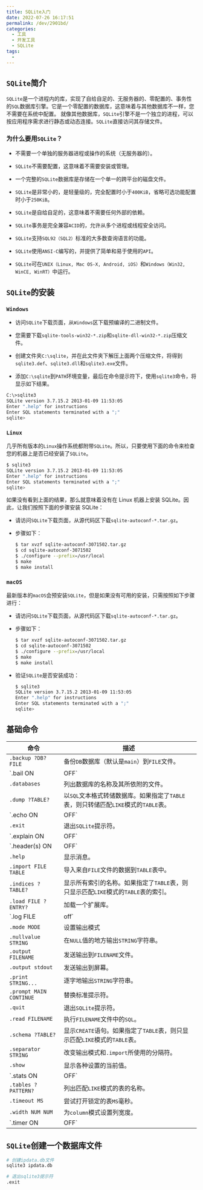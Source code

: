 ```yaml
---
title: SQLite入门
date: 2022-07-26 16:17:51
permalink: /dev/2901bd/
categories:
  - 工具
  - 开发工具
  - SQLite
tags:
  - 
---
```


## `SQLite`简介

`SQLite`是一个进程内的库，实现了自给自足的、无服务器的、零配置的、事务性的`SQL`数据库引擎。它是一个零配置的数据库，这意味着与其他数据库不一样，您不需要在系统中配置。
就像其他数据库，`SQLite`引擎不是一个独立的进程，可以按应用程序需求进行静态或动态连接。`SQLite`直接访问其存储文件。

<!-- more -->

<InArticleAdsense
    data-ad-client="ca-pub-1725717718088510"
    data-ad-slot="7426219401">
</InArticleAdsense>

### 为什么要用`SQLite`？

- 不需要一个单独的服务器进程或操作的系统（无服务器的）。

- `SQLite`不需要配置，这意味着不需要安装或管理。

- 一个完整的`SQLite`数据库是存储在一个单一的跨平台的磁盘文件。

- `SQLite`是非常小的，是轻量级的，完全配置时小于`400KiB`，省略可选功能配置时小于`250KiB`。

- `SQLite`是自给自足的，这意味着不需要任何外部的依赖。

- `SQLite`事务是完全兼容`ACID`的，允许从多个进程或线程安全访问。

- `SQLite`支持`SQL92（SQL2）`标准的大多数查询语言的功能。

- `SQLite`使用`ANSI-C`编写的，并提供了简单和易于使用的`API`。

- `SQLite`可在`UNIX（Linux, Mac OS-X, Android, iOS）`和`Windows（Win32, WinCE, WinRT）`中运行。

## `SQLite`的安装

### `Windows`

- 访问`SQLite`下载页面，从`Windows`区下载预编译的二进制文件。

- 您需要下载`sqlite-tools-win32-*.zip`和`sqlite-dll-win32-*.zip`压缩文件。

- 创建文件夹`C:\sqlite`，并在此文件夹下解压上面两个压缩文件，将得到`sqlite3.def`、`sqlite3.dll`和`sqlite3.exe`文件。

- 添加`C:\sqlite`到`PATH`环境变量，最后在命令提示符下，使用`sqlite3`命令，将显示如下结果。

``` bash
C:\>sqlite3
SQLite version 3.7.15.2 2013-01-09 11:53:05
Enter ".help" for instructions
Enter SQL statements terminated with a ";"
sqlite>
```

### `Linux`

几乎所有版本的`Linux`操作系统都附带`SQLite`。所以，只要使用下面的命令来检查您的机器上是否已经安装了`SQLite`。

``` bash
$ sqlite3
SQLite version 3.7.15.2 2013-01-09 11:53:05
Enter ".help" for instructions
Enter SQL statements terminated with a ";"
sqlite>
```

如果没有看到上面的结果，那么就意味着没有在 Linux 机器上安装 SQLite。因此，让我们按照下面的步骤安装 SQLite：

- 请访问`SQLite`下载页面，从源代码区下载`sqlite-autoconf-*.tar.gz`。

- 步骤如下：

    ``` bash
    $ tar xvzf sqlite-autoconf-3071502.tar.gz
    $ cd sqlite-autoconf-3071502
    $ ./configure --prefix=/usr/local
    $ make
    $ make install
    ```

### `macOS`

最新版本的`macOS`会预安装`SQLite`，但是如果没有可用的安装，只需按照如下步骤进行：

- 请访问`SQLite`下载页面，从源代码区下载`sqlite-autoconf-*.tar.gz`。

- 步骤如下：

    ``` bash
    $ tar xvzf sqlite-autoconf-3071502.tar.gz
    $ cd sqlite-autoconf-3071502
    $ ./configure --prefix=/usr/local
    $ make
    $ make install
    ```
- 验证`SQLite`是否安装成功：

    ``` bash
    $ sqlite3
    SQLite version 3.7.15.2 2013-01-09 11:53:05
    Enter ".help" for instructions
    Enter SQL statements terminated with a ";"
    sqlite>
    ```

## 基础命令

|命令|描述|
|---|---|
|`.backup ?DB? FILE`|备份`DB`数据库（默认是`main`）到`FILE`文件。|
|`.bail ON|OFF`|发生错误后停止。默认为`OFF`。|
|`.databases`|列出数据库的名称及其所依附的文件。|
|`.dump ?TABLE?`|以`SQL`文本格式转储数据库。如果指定了`TABLE`表，则只转储匹配`LIKE`模式的`TABLE`表。|
|`.echo ON|OFF`|开启或关闭`echo`命令。|
|`.exit`|退出`SQLite`提示符。|
|`.explain ON|OFF`|开启或关闭适合于`EXPLAIN`的输出模式。如果没有带参数，则为`EXPLAIN on`，即开启`EXPLAIN`。|
|`.header(s) ON|OFF`|开启或关闭头部显示。|
|`.help`|显示消息。|
|`.import FILE TABLE`|导入来自`FILE`文件的数据到`TABLE`表中。|
|`.indices ?TABLE?`|显示所有索引的名称。如果指定了`TABLE`表，则只显示匹配`LIKE`模式的`TABLE`表的索引。|
|`.load FILE ?ENTRY?`|加载一个扩展库。|
|`.log FILE|off`|开启或关闭日志。`FILE`文件可以是`stderr`（标准错误）/`stdout`（标准输出）。|
|`.mode MODE`|设置输出模式|
|`.nullvalue STRING`|在`NULL`值的地方输出`STRING`字符串。|
|`.output FILENAME`|发送输出到`FILENAME`文件。|
|`.output stdout`|发送输出到屏幕。|
|`.print STRING...`|逐字地输出`STRING`字符串。|
|`.prompt MAIN CONTINUE`|替换标准提示符。|
|`.quit`|退出`SQLite`提示符。|
|`.read FILENAME`|执行`FILENAME`文件中的`SQL`。|
|`.schema ?TABLE?`|显示`CREATE`语句。如果指定了`TABLE`表，则只显示匹配`LIKE`模式的`TABLE`表。|
|`.separator STRING`|改变输出模式和`.import`所使用的分隔符。|
|`.show`|显示各种设置的当前值。|
|`.stats ON|OFF`|开启或关闭统计。|
|`.tables ?PATTERN?`|列出匹配`LIKE`模式的表的名称。|
|`.timeout MS`|尝试打开锁定的表`MS`毫秒。|
|`.width NUM NUM`|为`column`模式设置列宽度。|
|`.timer ON|OFF`|开启或关闭`CPU`定时器。|

## `SQLite`创建一个数据库文件

``` bash
# 创建ipdata.db文件
sqlite3 ipdata.db

# 退出sqlite3提示符
.exit
```
